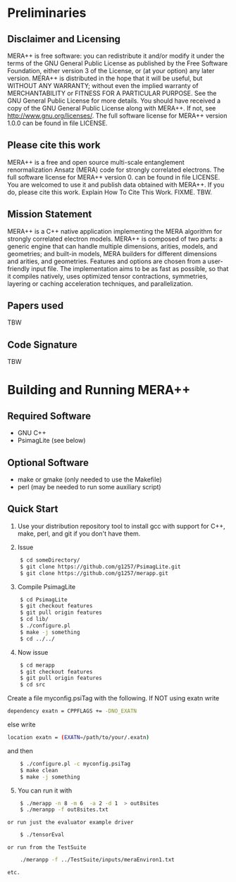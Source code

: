 # Preliminaries
## Disclaimer and Licensing

MERA++ is free software: you can redistribute it and/or modify
it under the terms of the GNU General Public License as published by
the Free Software Foundation, either version 3 of the License, or
(at your option) any later version.
MERA++ is distributed in the hope that it will be useful,
but WITHOUT ANY WARRANTY; without even the implied warranty of
MERCHANTABILITY or FITNESS FOR A PARTICULAR PURPOSE. See the
GNU General Public License for more details.
You should have received a copy of the GNU General Public License
along with MERA++. If not, see <http://www.gnu.org/licenses/>.
The full software license for MERA++ version 1.0.0
can be found in
file LICENSE.

## Please cite this work

MERA++ is a free and open source
multi-scale entanglement renormalization Ansatz (MERA) code
for strongly correlated electrons.
The full software license for MERA++ version 0.
can be found in
file LICENSE.
You are welcomed to use it and publish data
obtained with MERA++. If you do, please cite this
work. Explain How To Cite This Work. FIXME. TBW.

## Mission Statement

MERA++ is a C++ native application implementing the MERA algorithm for strongly correlated electron models. MERA++ is composed of two parts:
a generic engine that can handle multiple dimensions, arities, models, and geometries; and built-in models, MERA builders for different
dimensions and arities, and geometries. Features and options are chosen from a user-friendly input file.
The implementation aims to be as fast as possible, so that it compiles natively, uses optimized tensor contractions, symmetries,
layering or caching acceleration techniques, and parallelization.

## Papers used

TBW

## Code Signature

TBW

# Building and Running MERA++

## Required Software

* GNU C++
* PsimagLite (see below)

## Optional Software

* make or gmake (only needed to use the Makefile)
* perl (may be needed to run some auxiliary script)

## Quick Start

1. Use your distribution repository tool to install gcc with support for C++,
make, perl, and git if you don't have them.

2. Issue

```BASH
    $ cd someDirectory/
    $ git clone https://github.com/g1257/PsimagLite.git
    $ git clone https://github.com/g1257/merapp.git
```

3. Compile PsimagLite

```BASH
    $ cd PsimagLite
    $ git checkout features
    $ git pull origin features
    $ cd lib/
    $ ./configure.pl
    $ make -j something
    $ cd ../../
```

4. Now issue

```BASH
    $ cd merapp
    $ git checkout features
    $ git pull origin features
    $ cd src
```

Create a file myconfig.psiTag with the following.
If NOT using exatn write
```BASH
dependency exatn = CPPFLAGS += -DNO_EXATN
```
else write
```BASH
location exatn = (EXATN=/path/to/your/.exatn)
```
and then
```BASH
    $ ./configure.pl -c myconfig.psiTag
    $ make clean
    $ make -j something
```

5. You can run it with

```BASH
    $ ./merapp -n 8 -m 6  -a 2 -d 1  > out8sites
    $ ./meranpp -f out8sites.txt
```

    or run just the evaluator example driver
```BASH
    $ ./tensorEval
```

    or run from the TestSuite
```BASH
    ./meranpp -f ../TestSuite/inputs/meraEnviron1.txt
```
    etc.


